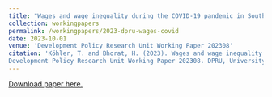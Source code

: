```yaml
---
title: "Wages and wage inequality during the COVID-19 pandemic in South Africa"
collection: workingpapers
permalink: /workingpapers/2023-dpru-wages-covid
date: 2023-10-01
venue: 'Development Policy Research Unit Working Paper 202308'
citation: 'Köhler, T. and Bhorat, H. (2023). Wages and wage inequality during the COVID-19 pandemic in South Africa.
Development Policy Research Unit Working Paper 202308. DPRU, University of Cape Town.'
---
```

[Download paper here.](https://commerce.uct.ac.za/sites/default/files/media/documents/commerce_uct_ac_za/1093/DPRU%20WP%20202308.pdf)
